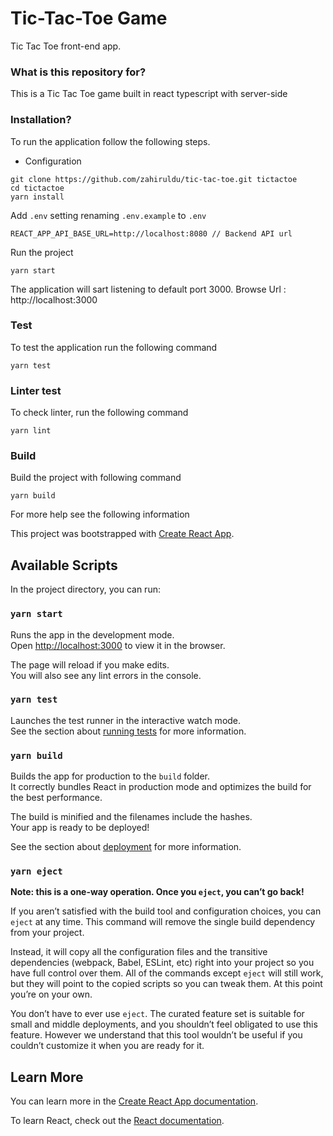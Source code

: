 # Tic-Tac-Toe Game

Tic Tac Toe front-end app.

### What is this repository for?

This is a Tic Tac Toe game built in react typescript with server-side

### Installation?

To run the application follow the following steps.

-   Configuration

```
git clone https://github.com/zahiruldu/tic-tac-toe.git tictactoe
cd tictactoe
yarn install
```

Add `.env` setting renaming `.env.example` to `.env`

```
REACT_APP_API_BASE_URL=http://localhost:8080 // Backend API url
```

Run the project

```
yarn start
```

The application will sart listening to default port 3000. Browse Url : http://localhost:3000

### Test
To test the application run the following command

```
yarn test
```

### Linter test
To check linter, run the following command

```
yarn lint
```

### Build
Build the project with following command

```
yarn build
```

For more help see the following information

This project was bootstrapped with [Create React App](https://github.com/facebook/create-react-app).

## Available Scripts

In the project directory, you can run:

### `yarn start`

Runs the app in the development mode.<br />
Open [http://localhost:3000](http://localhost:3000) to view it in the browser.

The page will reload if you make edits.<br />
You will also see any lint errors in the console.

### `yarn test`

Launches the test runner in the interactive watch mode.<br />
See the section about [running tests](https://facebook.github.io/create-react-app/docs/running-tests) for more information.

### `yarn build`

Builds the app for production to the `build` folder.<br />
It correctly bundles React in production mode and optimizes the build for the best performance.

The build is minified and the filenames include the hashes.<br />
Your app is ready to be deployed!

See the section about [deployment](https://facebook.github.io/create-react-app/docs/deployment) for more information.

### `yarn eject`

**Note: this is a one-way operation. Once you `eject`, you can’t go back!**

If you aren’t satisfied with the build tool and configuration choices, you can `eject` at any time. This command will remove the single build dependency from your project.

Instead, it will copy all the configuration files and the transitive dependencies (webpack, Babel, ESLint, etc) right into your project so you have full control over them. All of the commands except `eject` will still work, but they will point to the copied scripts so you can tweak them. At this point you’re on your own.

You don’t have to ever use `eject`. The curated feature set is suitable for small and middle deployments, and you shouldn’t feel obligated to use this feature. However we understand that this tool wouldn’t be useful if you couldn’t customize it when you are ready for it.

## Learn More

You can learn more in the [Create React App documentation](https://facebook.github.io/create-react-app/docs/getting-started).

To learn React, check out the [React documentation](https://reactjs.org/).
